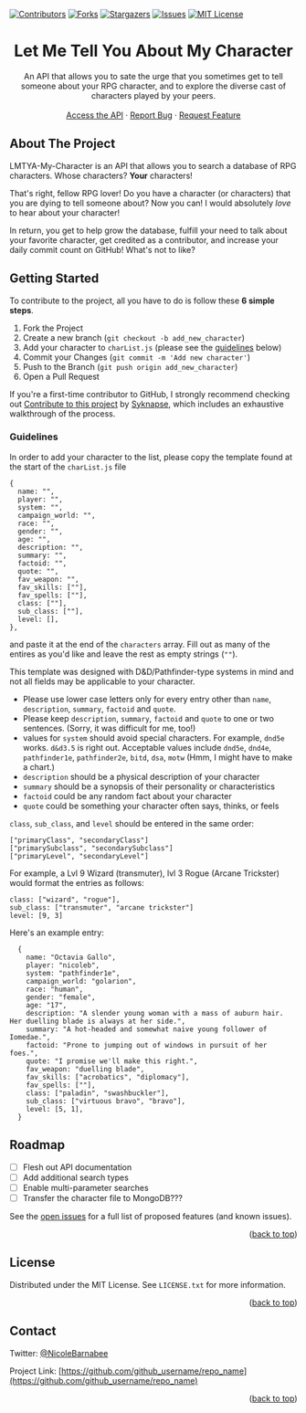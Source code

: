 <div id="top"></div>
<!--
*** Thanks for checking out the Best-README-Template. If you have a suggestion
*** that would make this better, please fork the repo and create a pull request
*** or simply open an issue with the tag "enhancement".
*** Don't forget to give the project a star!
*** Thanks again! Now go create something AMAZING! :D
-->



<!-- PROJECT SHIELDS -->
<!--
*** I'm using markdown "reference style" links for readability.
*** Reference links are enclosed in brackets [ ] instead of parentheses ( ).
*** See the bottom of this document for the declaration of the reference variables
*** for contributors-url, forks-url, etc. This is an optional, concise syntax you may use.
*** https://www.markdownguide.org/basic-syntax/#reference-style-links
-->
[![Contributors][contributors-shield]][contributors-url]
[![Forks][forks-shield]][forks-url]
[![Stargazers][stars-shield]][stars-url]
[![Issues][issues-shield]][issues-url]
[![MIT License][license-shield]][license-url]



<!-- PROJECT LOGO --> <!--
<br />
<div align="center">
  <a href="https://github.com/github_username/repo_name">
    <img src="images/logo.png" alt="Logo" width="80" height="80">
  </a>
 </div> -->

<h1 align="center">Let Me Tell You About My Character</h1>

  <p align="center">
    An API that allows you to sate the urge that you sometimes get to tell someone about your RPG character, and to explore the diverse cast of characters played by your peers.
    <br />
    <br />
    <a href="https://lmtya-my-character.herokuapp.com/" target="_blank">Access the API</a>
    ·
    <a href="https://github.com/nbarnabee/lmtya-my-character/issues">Report Bug</a>
    ·
    <a href="https://github.com/nbarnabee/lmtya-my-character/issues">Request Feature</a>
  </p>
</div>


<!-- ABOUT THE PROJECT -->
## About The Project

LMTYA-My-Character is an API that allows you to search a database of RPG characters.  Whose characters?  **Your** characters!  

That's right, fellow RPG lover!  Do you have a character (or characters) that you are dying to tell someone about?  Now you can!  I would absolutely *love* to hear about your character!  

In return, you get to help grow the database, fulfill your need to talk about your favorite character, get credited as a contributor, and increase your daily commit count on GitHub!  What's not to like?

<!-- GETTING STARTED -->
## Getting Started

To contribute to the project, all you have to do is follow these **6 simple steps**. 
1. Fork the Project
2. Create a new branch (`git checkout -b add_new_character`)
3. Add your character to `charList.js` (please see the [guidelines](#guidelines) below)
4. Commit your Changes (`git commit -m 'Add new character'`)
5. Push to the Branch (`git push origin add_new_character`)
6. Open a Pull Request

If you're a first-time contributor to GitHub, I strongly recommend checking out [Contribute to this project](https://github.com/Syknapse/Contribute-To-This-Project) by [Syknapse](https://github.com/Syknapse), which includes an exhaustive walkthrough of the process.  


### Guidelines
<a href="#guidelines"></a>
In order to add your character to the list, please copy the template found at the start of the `charList.js` file
```
{
  name: "",
  player: "",
  system: "",
  campaign_world: "",
  race: "",
  gender: "",
  age: "",
  description: "",
  summary: "",
  factoid: "",
  quote: "",
  fav_weapon: "",
  fav_skills: [""],
  fav_spells: [""],
  class: [""],
  sub_class: [""],
  level: [],
},
```
and paste it at the end of the `characters` array.  Fill out as many of the entires as you'd like and leave the rest as empty strings (`""`).  

This template was designed with D&D/Pathfinder-type systems in mind and not all fields may be applicable to your character.  

- Please use lower case letters only for every entry other than `name`, `description`, `summary`, `factoid` and `quote`.
- Please keep `description`, `summary`, `factoid` and `quote` to one or two sentences.  (Sorry, it was difficult for me, too!)
- values for `system` should avoid special characters.  For example, `dnd5e` works.  `d&d3.5` is right out.  Acceptable values include `dnd5e`, `dnd4e`, `pathfinder1e`, `pathfinder2e`, `bitd`, `dsa`, `motw`  (Hmm, I might have to make a chart.)
- `description` should be a physical description of your character
- `summary` should be a synopsis of their personality or characteristics
- `factoid` could be any random fact about your character
- `quote` could be something your character often says, thinks, or feels

`class`, `sub_class`, and `level` should be entered in the same order:
```
["primaryClass", "secondaryClass"]
["primarySubclass", "secondarySubclass"]
["primaryLevel", "secondaryLevel"]
```
For example, a Lvl 9 Wizard (transmuter), lvl 3 Rogue (Arcane Trickster) would format the entries as follows:
```
class: ["wizard", "rogue"],
sub_class: ["transmuter", "arcane trickster"]
level: [9, 3]
```
Here's an example entry:
```
  {
    name: "Octavia Gallo",
    player: "nicoleb",
    system: "pathfinder1e",
    campaign_world: "golarion",
    race: "human",
    gender: "female",
    age: "17",
    description: "A slender young woman with a mass of auburn hair.  Her duelling blade is always at her side.",
    summary: "A hot-headed and somewhat naive young follower of Iomedae.",
    factoid: "Prone to jumping out of windows in pursuit of her foes.",
    quote: "I promise we'll make this right.",
    fav_weapon: "duelling blade",
    fav_skills: ["acrobatics", "diplomacy"],
    fav_spells: [""],
    class: ["paladin", "swashbuckler"],
    sub_class: ["virtuous bravo", "bravo"],
    level: [5, 1],
  }
```



<!-- ROADMAP -->
## Roadmap

- [ ] Flesh out API documentation
- [ ] Add additional search types
- [ ] Enable multi-parameter searches
- [ ] Transfer the character file to MongoDB???

See the [open issues](https://github.com/nbarnabee/lmtya-my-character/issues) for a full list of proposed features (and known issues).

<p align="right">(<a href="#top">back to top</a>)</p>

<!-- LICENSE -->
## License

Distributed under the MIT License. See `LICENSE.txt` for more information.

<p align="right">(<a href="#top">back to top</a>)</p>



<!-- CONTACT -->
## Contact

Twitter: [@NicoleBarnabee](https://twitter.com/NicoleBarnabee)

Project Link: [https://github.com/github_username/repo_name](https://github.com/github_username/repo_name)

<p align="right">(<a href="#top">back to top</a>)</p>



<!-- MARKDOWN LINKS & IMAGES -->
<!-- https://www.markdownguide.org/basic-syntax/#reference-style-links -->
[contributors-shield]: https://img.shields.io/github/contributors/nbarnabee/lmtya-my-character.svg?style=for-the-badge
[contributors-url]: https://github.com//nbarnabee/lmtya-my-character//graphs/contributors
[forks-shield]: https://img.shields.io/github/forks/nbarnabee/lmtya-my-character.svg?style=for-the-badge
[forks-url]: https://github.com//nbarnabee/lmtya-my-character/network/members
[stars-shield]: https://img.shields.io/github/stars/nbarnabee/lmtya-my-character.svg?style=for-the-badge
[stars-url]: https://github.com/nbarnabee/lmtya-my-character/stargazers
[issues-shield]: https://img.shields.io/github/issues/nbarnabee/lmtya-my-character.svg?style=for-the-badge
[issues-url]: https://github.com/nbarnabee/lmtya-my-character/issues
[license-shield]: https://img.shields.io/github/license/nbarnabee/lmtya-my-character.svg?style=for-the-badge
[license-url]: https://github.com/nbarnabee/lmtya-my-character/blob/master/LICENSE.txt
[linkedin-shield]: https://img.shields.io/badge/-LinkedIn-black.svg?style=for-the-badge&logo=linkedin&colorB=555
[linkedin-url]: https://linkedin.com/in/linkedin_username
[product-screenshot]: images/screenshot.png
